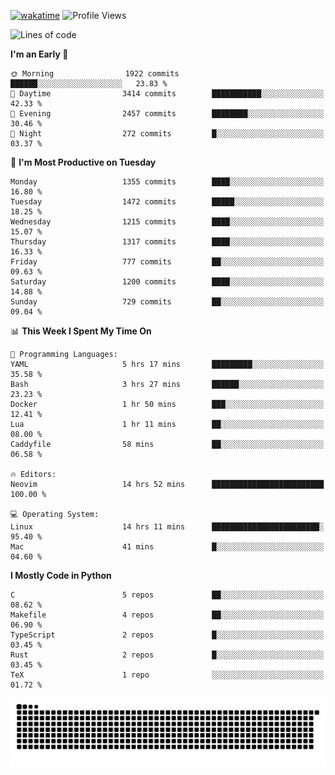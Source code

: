 [![wakatime](https://wakatime.com/badge/user/b920b284-3cde-4cd4-b72e-f7f22d050b16.svg)](https://wakatime.com/@b920b284-3cde-4cd4-b72e-f7f22d050b16)
![Profile Views](http://img.shields.io/badge/Profile%20Views-4586-blue)
<!--START_SECTION:waka-->
![Lines of code](https://img.shields.io/badge/From%20Hello%20World%20I%27ve%20Written-6.3%20million%20lines%20of%20code-blue)

**I'm an Early 🐤** 

```text
🌞 Morning                1922 commits        ██████░░░░░░░░░░░░░░░░░░░   23.83 % 
🌆 Daytime                3414 commits        ███████████░░░░░░░░░░░░░░   42.33 % 
🌃 Evening                2457 commits        ████████░░░░░░░░░░░░░░░░░   30.46 % 
🌙 Night                  272 commits         █░░░░░░░░░░░░░░░░░░░░░░░░   03.37 % 
```
📅 **I'm Most Productive on Tuesday** 

```text
Monday                   1355 commits        ████░░░░░░░░░░░░░░░░░░░░░   16.80 % 
Tuesday                  1472 commits        █████░░░░░░░░░░░░░░░░░░░░   18.25 % 
Wednesday                1215 commits        ████░░░░░░░░░░░░░░░░░░░░░   15.07 % 
Thursday                 1317 commits        ████░░░░░░░░░░░░░░░░░░░░░   16.33 % 
Friday                   777 commits         ██░░░░░░░░░░░░░░░░░░░░░░░   09.63 % 
Saturday                 1200 commits        ████░░░░░░░░░░░░░░░░░░░░░   14.88 % 
Sunday                   729 commits         ██░░░░░░░░░░░░░░░░░░░░░░░   09.04 % 
```


📊 **This Week I Spent My Time On** 

```text
💬 Programming Languages: 
YAML                     5 hrs 17 mins       █████████░░░░░░░░░░░░░░░░   35.58 % 
Bash                     3 hrs 27 mins       ██████░░░░░░░░░░░░░░░░░░░   23.23 % 
Docker                   1 hr 50 mins        ███░░░░░░░░░░░░░░░░░░░░░░   12.41 % 
Lua                      1 hr 11 mins        ██░░░░░░░░░░░░░░░░░░░░░░░   08.00 % 
Caddyfile                58 mins             ██░░░░░░░░░░░░░░░░░░░░░░░   06.58 % 

🔥 Editors: 
Neovim                   14 hrs 52 mins      █████████████████████████   100.00 % 

💻 Operating System: 
Linux                    14 hrs 11 mins      ████████████████████████░   95.40 % 
Mac                      41 mins             █░░░░░░░░░░░░░░░░░░░░░░░░   04.60 % 
```

**I Mostly Code in Python** 

```text
C                        5 repos             ██░░░░░░░░░░░░░░░░░░░░░░░   08.62 % 
Makefile                 4 repos             ██░░░░░░░░░░░░░░░░░░░░░░░   06.90 % 
TypeScript               2 repos             █░░░░░░░░░░░░░░░░░░░░░░░░   03.45 % 
Rust                     2 repos             █░░░░░░░░░░░░░░░░░░░░░░░░   03.45 % 
TeX                      1 repo              ░░░░░░░░░░░░░░░░░░░░░░░░░   01.72 % 
```




<!--END_SECTION:waka-->
![Snake animation](https://raw.githubusercontent.com/timmypidashev/timmypidashev/main/commits.svg)

